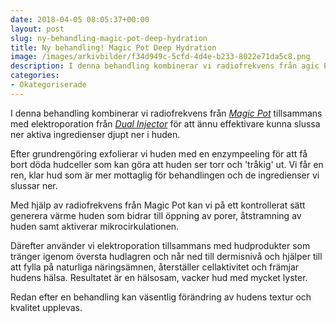 ```yaml
---
date: 2018-04-05 08:05:37+00:00
layout: post
slug: ny-behandling-magic-pot-deep-hydration
title: Ny behandling! Magic Pot Deep Hydration
image: /images/arkivbilder/f34d949c-5cfd-4d4e-b233-8022e71da5c8.png
description: I denna behandling kombinerar vi radiofrekvens från agic Pot tillsammans med elektroporation från Dual Injector
categories:
- Okategoriserade
---
```

I denna behandling kombinerar vi radiofrekvens från _[Magic Pot](http://pipershudvard.com/ansiktsbehandlingar-magic-pot/)_ tillsammans med elektroporation från _[Dual Injector](http://mimass.se/produkt/dual-injector/)_ för att ännu effektivare kunna slussa ner aktiva ingredienser djupt ner i huden.

Efter grundrengöring exfolierar vi huden med en enzympeeling för att få bort döda hudceller som kan göra att huden ser torr och 'tråkig' ut. Vi får en ren, klar hud som är mer mottaglig för behandlingen och de ingredienser vi slussar ner.

Med hjälp av radiofrekvens från Magic Pot kan vi på ett kontrollerat sätt generera värme huden som bidrar till öppning av porer, åtstramning av huden samt aktiverar mikrocirkulationen.

Därefter använder vi elektroporation tillsammans med hudprodukter som tränger igenom översta hudlagren och når ned till dermisnivå och hjälper till att fylla på naturliga näringsämnen, återställer cellaktivitet och främjar hudens hälsa. Resultatet är en hälsosam, vacker hud med mycket lyster.

Redan efter en behandling kan väsentlig förändring av hudens textur och kvalitet upplevas.
